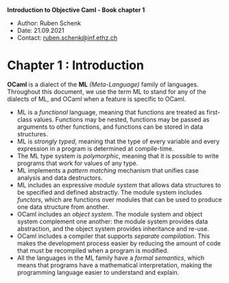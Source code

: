 **Introduction to Objective Caml - Book chapter 1**

- Author: Ruben Schenk
- Date: 21.09.2021
- Contact: ruben.schenk@inf.ethz.ch

# Chapter 1 : Introduction

**OCaml** is a dialect of the **ML** *(Meta-Language)* family of languages. Throughout this document, we use the term ML to stand for any of the dialects of ML, and OCaml when a feature is specific to OCaml.

- ML is a *functional* language, meaning that functions are treated as first-class values. Functions may be nested, functions may be passed as arguments to other functions, and functions can be stored in data structures.
- ML is *strongly typed*, meaning that the type of every variable and every expression in a program is determined at compile-time.
- The ML type system is *polymorphic*, meaning that it is possible to write programs that work for values of any type.
- ML implements a *pattern matching* mechanism that unifies case analysis and data destructors.
- ML includes an expressive *module system* that allows data structures to be specified and defined abstractly. The module system includes *functors*, which are functions over modules that can be used to produce one data structure from another.
- OCaml includes an *object system*. The module system and object system complement one another: the module system provides data abstraction, and the object system provides inheritance and re-use.
- OCaml includes a compiler that supports *separate compilation*. This makes the development process easier by reducing the amount of code that must be recompiled when a program is modified.
- All the languages in the ML family have a *formal semantics*, which means that programs have a mathematical interpretation, making the programming language easier to understand and explain.
